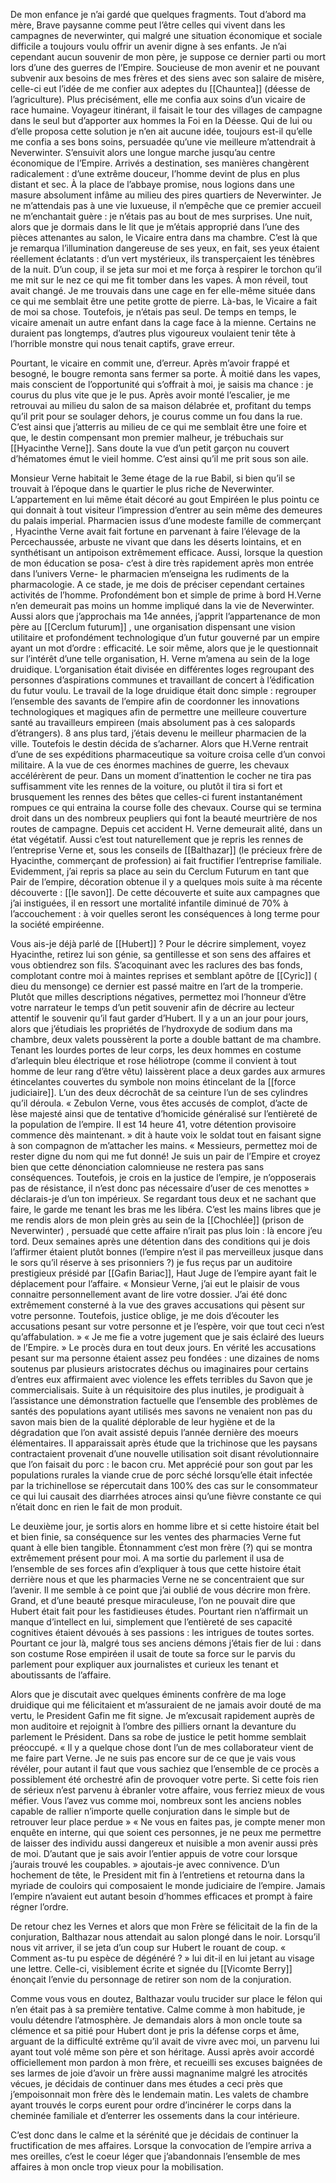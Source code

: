 De mon enfance je n’ai gardé que quelques fragments. Tout d’abord ma mère, Brave paysanne comme peut l’être celles qui vivent dans les campagnes de neverwinter, qui malgré une situation économique et sociale difficile a toujours voulu offrir un avenir digne à ses enfants. Je n’ai cependant aucun souvenir de mon père, je suppose ce dernier parti ou mort lors d’une des guerres de l’Empire. Soucieuse de mon avenir et ne pouvant subvenir aux besoins de mes frères et des siens avec son salaire de misère, celle-ci eut l’idée de me confier aux adeptes du [[Chauntea]] (déesse de l’agriculture). Plus précisément, elle me confia aux soins d’un vicaire de race humaine. Voyageur itinérant, il faisait le tour des villages de campagne dans le seul but d’apporter aux hommes la Foi en la Déesse. Qui de lui ou d’elle proposa cette solution je n’en ait aucune idée, toujours est-il qu’elle me confia a ses bons soins, persuadée qu’une vie meilleure m’attendrait à Neverwinter. S’ensuivit alors une longue marche jusqu’au centre économique de l’Empire. Arrivés a destination, ses manières changèrent radicalement : d’une extrême douceur, l’homme devint de plus en plus distant et sec. À la place de l’abbaye promise, nous logions dans une masure absolument infâme au milieu des pires quartiers de Neverwinter. Je ne m’attendais pas à une vie luxueuse, il n’empêche que ce premier accueil ne m’enchantait guère : je n’étais pas au bout de mes surprises. Une nuit, alors que je dormais dans le lit que je m’étais approprié dans l’une des pièces attenantes au salon, le Vicaire entra dans ma chambre. C’est là que je remarqua l’illumination dangereuse de ses yeux, en fait, ses yeux étaient réellement éclatants : d’un vert mystérieux, ils transperçaient les ténèbres de la nuit. D’un coup, il se jeta sur moi et me força à respirer le torchon qu’il me mit sur le nez ce qui me fit tomber dans les vapes. À mon réveil, tout avait changé. Je me trouvais dans une cage en fer elle-même située dans ce qui me semblait être une petite grotte de pierre. Là-bas, le Vicaire a fait de moi sa chose. Toutefois, je n’étais pas seul. De temps en temps, le vicaire amenait un autre enfant dans la cage face à la mienne. Certains ne duraient pas longtemps, d’autres plus vigoureux voulaient tenir tête à l’horrible monstre qui nous tenait captifs, grave erreur.

Pourtant, le vicaire en commit une, d’erreur. Après m’avoir frappé et besogné, le bougre remonta sans fermer sa porte. À moitié dans les vapes, mais conscient de l’opportunité qui s’offrait à moi, je saisis ma chance : je courus du plus vite que je le pus. Après avoir monté l’escalier, je me retrouvai au milieu du salon de sa maison délabrée et, profitant du temps qu’il prit pour se soulager dehors, je courus comme un fou dans la rue. C’est ainsi que j’atterris au milieu de ce qui me semblait être une foire et que, le destin compensant mon premier malheur, je trébuchais sur [[Hyacinthe Verne]]. Sans doute la vue d’un petit garçon nu couvert d’hématomes émut le vieil homme. C’est ainsi qu’il me prit sous son aile. 

Monsieur Verne habitait le 3eme étage de la rue Babil, si bien qu’il se trouvait à l’époque dans le quartier le plus riche de Neverwinter. L’appartement en lui même était décoré au gout Empiréen le plus pointu ce qui donnait à tout visiteur l’impression d’entrer au sein même des demeures du palais imperial. Pharmacien issus d’une modeste famille de commerçant , Hyacinthe Verne avait fait fortune en parvenant à faire l’élevage de la Percechaussée, arbuste ne vivant que dans les déserts lointains, et en synthétisant un antipoison extrêmement efficace. Aussi, lorsque la question de mon éducation se posa- c’est à dire très rapidement après mon entrée dans l’univers Verne- le pharmacien m’enseigna les rudiments de la pharmacologie. A ce stade, je me dois de préciser cependant certaines activités de l’homme. Profondément bon et simple de prime à bord H.Verne n’en demeurait pas moins un homme impliqué dans la vie de Neverwinter. Aussi alors que j’approchais ma 14e années, j’apprit l’appartenance de mon père au [[Cerclum futurum]] , une organisation dispensant une vision utilitaire et profondément technologique d’un futur gouverné par un empire ayant un mot d’ordre : efficacité. Le soir même, alors que je le questionnait sur l’intérêt d’une telle organisation, H. Verne m’amena au sein de la loge druidique. L’organisation était divisée en différentes loges regroupant des personnes d’aspirations communes et travaillant de concert à l’édification du futur voulu. Le travail de la loge druidique était donc simple : regrouper l’ensemble des savants de l’empire afin de coordonner les innovations technologiques et magiques afin de permettre une meilleure couverture santé au travailleurs empireen (mais absolument pas à ces salopards d’étrangers). 8 ans plus tard, j’étais devenu le meilleur pharmacien de la ville. Toutefois le destin décida de s’acharner. Alors que H.Verne rentrait d’une de ses expéditions pharmaceutique sa voiture croisa celle d’un convoi militaire. A la vue de ces énormes machines de guerre, les chevaux accélérèrent de peur. Dans un moment d’inattention le cocher ne tira pas suffisamment vite les rennes de la voiture, ou plutôt il tira si fort et brusquement les rennes des bêtes que celles-ci furent instantanément rompues ce qui entraina la course folle des chevaux. Course qui se termina droit dans un des nombreux peupliers qui font la beauté meurtrière de nos routes de campagne. Depuis cet accident H. Verne demeurait alité, dans un état végétatif. Aussi c’est tout naturellement que je repris les rennes de l’entreprise Verne et, sous les conseils de [[Balthazar]] (le précieux frère de Hyacinthe, commerçant de profession) ai fait fructifier l’entreprise familiale. Evidemment, j’ai repris sa place au sein du Cerclum Futurum en tant que Pair de l’empire, décoration obtenue il y a quelques mois suite à ma récente découverte : [[le savon]]. De cette découverte et suite aux campagnes que j’ai instiguées, il en ressort une mortalité infantile diminué de 70% à l’accouchement : à voir quelles seront les conséquences à long terme pour la société empiréenne.

Vous ais-je déjà parlé de [[Hubert]] ? Pour le décrire simplement, voyez Hyacinthe, retirez lui son génie, sa gentillesse et son sens des affaires et vous obtiendrez son fils. S’acoquinant avec les raclures des bas fonds, complotant contre moi à maintes reprises et semblant apôtre de [[Cyric]] ( dieu du mensonge) ce dernier est passé maitre en l’art de la tromperie. Plutôt que milles descriptions négatives, permettez moi l’honneur d’être votre narrateur le temps d’un petit souvenir afin de décrire au lecteur attentif le souvenir qu’il faut garder d’Hubert. 
Il y a un an jour pour jours, alors que j’étudiais les propriétés de l’hydroxyde de sodium dans ma chambre, deux valets poussèrent la porte a double battant de ma chambre. Tenant les lourdes portes de leur corps, les deux hommes en costume d’arlequin bleu électrique et rose héliotrope (comme il convient à tout homme de leur rang d’être vêtu) laissèrent place a deux gardes aux armures étincelantes couvertes du symbole non moins étincelant de la [[force judiciaire]]. L’un des deux décrochât de sa ceinture l’un de ses cylindres qu’il déroula. 
	« Zebulon Verne, vous êtes accusés de complot, d’acte de lèse majesté ainsi que de tentative d’homicide généralisé sur l’entièreté de la population de l’empire. Il est 14 heure 41, votre détention provisoire commence dès maintenant. » dit à haute voix le soldat tout en faisant signe à son compagnon de m’attacher les mains. 
	« Messieurs, permettez moi de rester digne du nom qui me fut donné! Je suis un pair de l’Empire et croyez bien que cette dénonciation calomnieuse ne restera pas sans conséquences. Toutefois, je crois en la justice de l’empire, je n’opposerais pas de résistance, il n’est donc pas nécessaire d’user de ces menottes » déclarais-je d’un ton impérieux. 
Se regardant tous deux et ne sachant que faire, le garde me tenant les bras me les libéra. C’est les mains libres que je me rendis alors de mon plein grès au sein de la [[Chochlée]] (prison de Neverwinter) , persuadé que cette affaire n’irait pas plus loin : là encore j’eu tord.
Deux semaines après une détention dans des conditions qui je dois l’affirmer étaient plutôt bonnes (l’empire n’est il pas merveilleux jusque dans le sors qu’il réserve à ses prisonniers ?) je fus reçus par un auditoire prestigieux présidé par [[Gafin Bariac]], Haut Juge de l’empire ayant fait le déplacement pour l’affaire.
	« Monsieur Verne, j’ai eut le plaisir de vous connaitre personnellement avant de lire votre dossier. J’ai été donc extrêmement consterné à la vue des graves accusations qui pèsent sur votre personne. Toutefois, justice oblige, je me dois d’écouter les accusations pesant sur votre personne et je l’espère, voir que tout ceci n’est qu’affabulation. »
	« Je me fie a votre jugement que je sais éclairé des lueurs de l’Empire. »
Le procès dura en tout deux jours. En vérité les accusations pesant sur ma personne étaient assez peu fondées : une dizaines de noms soutenus par plusieurs aristocrates déchus ou imaginaires pour certains d’entres eux affirmaient avec violence les effets terribles du Savon que je commercialisais. Suite à un réquisitoire des plus inutiles, je prodiguait à l’assistance une démonstration factuelle que l’ensemble des problèmes de santés des populations ayant utilisés mes savons ne venaient non pas du savon mais bien de la qualité déplorable de leur hygiène et de la dégradation que l’on avait assisté depuis l’année dernière des moeurs élémentaires. Il apparaissait après étude que la trichinose que les paysans contractaient provenait d’une nouvelle utilisation soit disant révolutionnaire que l’on faisait du porc : le bacon cru. Met apprécié pour son gout par les populations rurales la viande crue de porc séché lorsqu’elle était infectée par la trichinellose se répercutait dans 100% des cas sur le consommateur ce qui lui causait des diarrhées atroces ainsi qu’une fièvre constante ce qui n’était donc en rien le fait de mon produit.
	

Le deuxième jour, je sortis alors en homme libre et si cette histoire était bel et bien finie, sa conséquence sur les ventes des pharmacies Verne fut quant à elle bien tangible. Étonnamment c’est mon frère (?) qui se montra extrêmement présent pour moi. A ma sortie du parlement il usa de l’ensemble de ses forces afin d’expliquer à tous que cette histoire était derrière nous et que les pharmacies Verne ne se concentraient que sur l’avenir. Il me semble à ce point que j’ai oublié de vous décrire mon frère. Grand, et d’une beauté presque miraculeuse, l’on ne pouvait dire que Hubert était fait pour les fastidieuses études. Pourtant rien n’affirmait un manque d’intellect en lui, simplement que l’entièreté de ses capacité cognitives étaient dévoués à ses passions : les intrigues de toutes sortes. Pourtant ce jour là, malgré tous ses anciens démons j’étais fier de lui : dans son costume Rose empiréen il usait de toute sa force sur le parvis du parlement pour expliquer aux journalistes et curieux les tenant et aboutissants de l’affaire. 

Alors que je discutait avec quelques éminents confrère de ma loge druidique qui me félicitaient et m’assuraient de ne jamais avoir douté de ma vertu, le President Gafin me fit signe. Je m’excusait rapidement auprès de mon auditoire et rejoignit à l’ombre des pilliers ornant la devanture du parlement le Président. Dans sa robe de justice le petit homme semblait préoccupé.
	« Il y a quelque chose dont l’un de mes collaborateur vient de me faire part Verne. Je ne suis pas encore sur de ce que je vais vous révéler, pour autant il faut que vous sachiez que l’ensemble de ce procès a possiblement été orchestré afin de provoquer votre perte. Si cette fois rien de sérieux n’est parvenu à ébranler votre affaire, vous ferriez mieux de vous méfier. Vous l’avez vus comme moi, nombreux sont les anciens nobles capable de rallier n’importe quelle conjuration dans le simple but de retrouver leur place perdue »
	« Ne vous en faites pas, je compte mener mon enquête en interne, qui que soient ces personnes, je ne peux me permettre de laisser des individu aussi dangereux et nuisible a mon avenir aussi près de moi. D’autant que je sais avoir l’entier appuis de votre cour lorsque j’aurais trouvé les coupables. »  ajoutais-je avec connivence. 
D’un hochement de tête, le President mit fin à l’entretiens et retourna dans la myriade de couloirs qui composaient le monde judiciaire de l’empire. Jamais l’empire n’avaient eut autant besoin d’hommes efficaces et prompt à faire régner l’ordre.

De retour chez les Vernes et alors que mon Frère se félicitait de la fin de la conjuration, Balthazar nous attendait au salon plongé dans le noir. Lorsqu’il nous vit arriver, il se jeta d’un coup sur Hubert le rouant de coup.
	« Comment as-tu pu espèce de dégénéré ? » lui dit-il en lui jetant au visage une lettre. 
Celle-ci, visiblement écrite et signée du [[Vicomte Berry]] énonçait l’envie du personnage de retirer son nom de la conjuration. 

Comme vous vous en doutez, Balthazar voulu trucider sur place le félon qui n’en était pas à sa première tentative. Calme comme à mon habitude, je voulu détendre l’atmosphère. Je demandais alors à mon oncle toute sa clémence et sa pitié pour Hubert dont je pris la défense corps et âme, arguant de la difficulté extrême qu’il avait de vivre avec moi, un parvenu lui ayant tout volé même son père et son héritage. Aussi après avoir accordé officiellement mon pardon à mon frère, et recueilli ses excuses baignées de ses larmes de joie d’avoir un frère aussi magnanime malgré les atrocités vécues, je décidais de continuer dans mes études a ceci près que j’empoisonnait mon frère dès le lendemain matin. Les valets de chambre ayant trouvés le corps eurent pour ordre d’incinérer le corps dans la cheminée familiale et d’enterrer les ossements dans la cour intérieure. 

C’est donc dans le calme et la sérénité que je décidais de continuer la fructification de mes affaires. Lorsque la convocation de l’empire arriva a mes oreilles, c’est le coeur léger que j’abandonnais l’ensemble de mes affaires à mon oncle trop vieux pour la mobilisation.